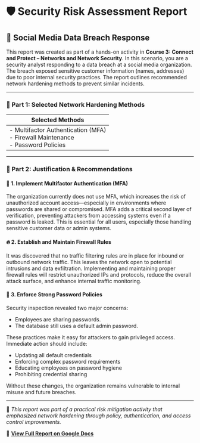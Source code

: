 # 🛡️ Security Risk Assessment Report  
## 🏢 Social Media Data Breach Response

This report was created as part of a hands-on activity in **Course 3: Connect and Protect – Networks and Network Security**. In this scenario, you are a security analyst responding to a data breach at a social media organization. The breach exposed sensitive customer information (names, addresses) due to poor internal security practices. The report outlines recommended network hardening methods to prevent similar incidents.

---

### 🔧 Part 1: Selected Network Hardening Methods

| Selected Methods |
|------------------|
| - Multifactor Authentication (MFA)<br>- Firewall Maintenance<br>- Password Policies |

---

### 🧠 Part 2: Justification & Recommendations

#### 🔐 1. Implement Multifactor Authentication (MFA)

The organization currently does not use MFA, which increases the risk of unauthorized account access—especially in environments where passwords are shared or compromised. MFA adds a critical second layer of verification, preventing attackers from accessing systems even if a password is leaked. This is essential for all users, especially those handling sensitive customer data or admin systems.

#### 🔥 2. Establish and Maintain Firewall Rules

It was discovered that no traffic filtering rules are in place for inbound or outbound network traffic. This leaves the network open to potential intrusions and data exfiltration. Implementing and maintaining proper firewall rules will restrict unauthorized IPs and protocols, reduce the overall attack surface, and enhance internal traffic monitoring.

#### 🔑 3. Enforce Strong Password Policies

Security inspection revealed two major concerns:
- Employees are sharing passwords.
- The database still uses a default admin password.

These practices make it easy for attackers to gain privileged access. Immediate action should include:
- Updating all default credentials
- Enforcing complex password requirements
- Educating employees on password hygiene
- Prohibiting credential sharing

Without these changes, the organization remains vulnerable to internal misuse and future breaches.

---

📄 *This report was part of a practical risk mitigation activity that emphasized network hardening through policy, authentication, and access control improvements.*

📄 **[View Full Report on Google Docs](https://docs.google.com/document/d/1G1X-Y0wF0XKPJnL8m4_vwFVZZ1HeeHVjkVrc6sCtsNs/edit?usp=sharing)**